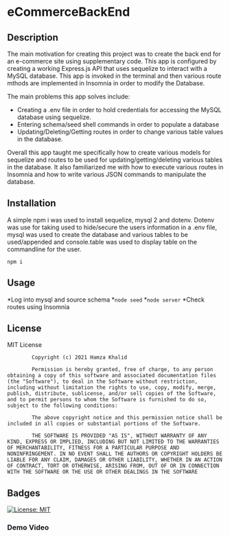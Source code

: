 # eCommerceBackEnd
## Description
The main motivation for creating this project was to create the back end for an e-commerce site using supplementary code. This app is configured by creating a working Express.js API that uses sequelize to interact with a MySQL database. This app is invoked in the terminal and then various route mthods are implemented in Insomnia in order to modify the Database. 

The main problems this app solves include:
* Creating a .env file in order to hold credentials for accessing the MySQL database using sequelize.
* Entering schema/seed shell commands in order to populate a database
* Updating/Deleting/Getting routes in order to change various table values in the database. 

Overall this app taught me specifically how to create various models for sequelize and routes to be used for updating/getting/deleting various tables in the database. It also familiarized me with how to execute various routes in Insomnia and how to write various JSON commands to manipulate the database.

## Installation
A simple npm i was used to install sequelize, mysql 2 and dotenv.
Dotenv was use for taking used to hide/secure the users information in a .env file, mysql was used to create the database and various tables to be used/appended and console.table was used to display table on the commandline for the user. 

``npm i``


## Usage
*Log into mysql and source schema
*``node seed``
*``node server``
*Check routes using Insomnia

## License 
MIT License

            Copyright (c) 2021 Hamza Khalid
            
            Permission is hereby granted, free of charge, to any person obtaining a copy of this software and associated documentation files (the "Software"), to deal in the Software without restriction, including without limitation the rights to use, copy, modify, merge, publish, distribute, sublicense, and/or sell copies of the Software, and to permit persons to whom the Software is furnished to do so, subject to the following conditions:
            
            The above copyright notice and this permission notice shall be included in all copies or substantial portions of the Software.
            
            THE SOFTWARE IS PROVIDED "AS IS", WITHOUT WARRANTY OF ANY KIND, EXPRESS OR IMPLIED, INCLUDING BUT NOT LIMITED TO THE WARRANTIES OF MERCHANTABILITY, FITNESS FOR A PARTICULAR PURPOSE AND NONINFRINGEMENT. IN NO EVENT SHALL THE AUTHORS OR COPYRIGHT HOLDERS BE LIABLE FOR ANY CLAIM, DAMAGES OR OTHER LIABILITY, WHETHER IN AN ACTION OF CONTRACT, TORT OR OTHERWISE, ARISING FROM, OUT OF OR IN CONNECTION WITH THE SOFTWARE OR THE USE OR OTHER DEALINGS IN THE SOFTWARE
            
## Badges
[![License: MIT](https://img.shields.io/badge/License-MIT-yellow.svg)](https://opensource.org/licenses/MIT)

### Demo Video
